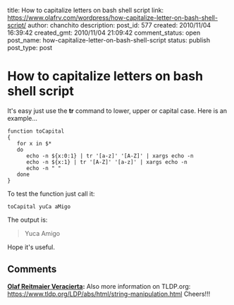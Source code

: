 title: How to capitalize letters on bash shell script
link: https://www.olafrv.com/wordpress/how-capitalize-letter-on-bash-shell-script/
author: chanchito
description: 
post_id: 577
created: 2010/11/04 16:39:42
created_gmt: 2010/11/04 21:09:42
comment_status: open
post_name: how-capitalize-letter-on-bash-shell-script
status: publish
post_type: post

# How to capitalize letters on bash shell script

It's easy just use the **tr** command to lower, upper or capital case. Here is an example... 
    
    
    function toCapital
    {
       for x in $*
       do
          echo -n ${x:0:1} | tr '[a-z]' '[A-Z]' | xargs echo -n
          echo -n ${x:1} | tr '[A-Z]' '[a-z]' | xargs echo -n
          echo -n " "
       done
    }
    

To test the function just call it: 
    
    
    toCapital yuCa aMigo
    

The output is: 

> Yuca Amigo

Hope it's useful.

## Comments

**[Olaf Reitmaier Veracierta](#2232 "2010-11-05 15:19:22"):** Also more information on TLDP.org: https://www.tldp.org/LDP/abs/html/string-manipulation.html Cheers!!!

